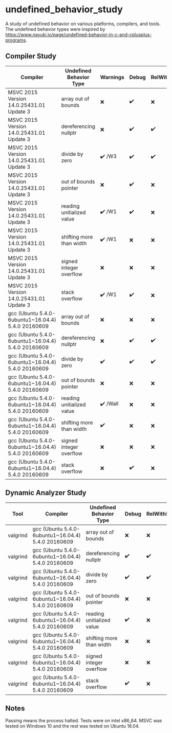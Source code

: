 # undefined_behavior_study
A study of undefined behavior on various platforms, compilers, and tools. The undefined behavior types were inspired by https://www.nayuki.io/page/undefined-behavior-in-c-and-cplusplus-programs.

## Compiler Study

Compiler | Undefined Behavior Type | Warnings | Debug | RelWithDebInfo
--- | --- | --- | --- | ---
MSVC 2015 Version 14.0.25431.01 Update 3 | array out of bounds | ❌ | ✔️ | ❌ |
MSVC 2015 Version 14.0.25431.01 Update 3 | dereferencing nullptr | ❌ | ✔️ | ✔️ |
MSVC 2015 Version 14.0.25431.01 Update 3 | divide by zero | ✔️ /W3 | ✔️ | ✔️ |
MSVC 2015 Version 14.0.25431.01 Update 3 | out of bounds pointer | ❌ | ✔️ | ❌ |
MSVC 2015 Version 14.0.25431.01 Update 3 | reading unitialized value | ✔️ /W1 | ✔️ | ❌ |
MSVC 2015 Version 14.0.25431.01 Update 3 | shifting more than width | ✔️ /W1 | ❌ | ❌ |
MSVC 2015 Version 14.0.25431.01 Update 3 | signed integer overflow | ❌ | ❌ | ❌ |
MSVC 2015 Version 14.0.25431.01 Update 3 | stack overflow | ✔️ /W1 | ✔️ | ❌ |
gcc (Ubuntu 5.4.0-6ubuntu1~16.04.4) 5.4.0 20160609 | array out of bounds | ❌ | ❌ | ❌ |
gcc (Ubuntu 5.4.0-6ubuntu1~16.04.4) 5.4.0 20160609 | dereferencing nullptr | ❌ | ✔️ | ✔️ |
gcc (Ubuntu 5.4.0-6ubuntu1~16.04.4) 5.4.0 20160609 | divide by zero | ✔️ | ✔️ | ✔️ |
gcc (Ubuntu 5.4.0-6ubuntu1~16.04.4) 5.4.0 20160609 | out of bounds pointer | ❌ | ❌ | ❌ |
gcc (Ubuntu 5.4.0-6ubuntu1~16.04.4) 5.4.0 20160609 | reading unitialized value | ✔️ /Wall | ❌| ❌ |
gcc (Ubuntu 5.4.0-6ubuntu1~16.04.4) 5.4.0 20160609 | shifting more than width | ✔️ | ❌ | ❌ |
gcc (Ubuntu 5.4.0-6ubuntu1~16.04.4) 5.4.0 20160609 | signed integer overflow | ❌ | ❌ | ❌ |
gcc (Ubuntu 5.4.0-6ubuntu1~16.04.4) 5.4.0 20160609 | stack overflow | ❌ | ✔️ | ❌ |

## Dynamic Analyzer Study

Tool | Compiler | Undefined Behavior Type | Debug | RelWithDebInfo
--- | --- | --- | --- | ---
valgrind | gcc (Ubuntu 5.4.0-6ubuntu1~16.04.4) 5.4.0 20160609 | array out of bounds | ❌ | ❌ |
valgrind | gcc (Ubuntu 5.4.0-6ubuntu1~16.04.4) 5.4.0 20160609 | dereferencing nullptr | ✔️ | ✔️ |
valgrind | gcc (Ubuntu 5.4.0-6ubuntu1~16.04.4) 5.4.0 20160609 | divide by zero | ✔️ | ✔️ |
valgrind | gcc (Ubuntu 5.4.0-6ubuntu1~16.04.4) 5.4.0 20160609 | out of bounds pointer | ❌ | ❌ |
valgrind | gcc (Ubuntu 5.4.0-6ubuntu1~16.04.4) 5.4.0 20160609 | reading unitialized value | ✔️| ❌ |
valgrind | gcc (Ubuntu 5.4.0-6ubuntu1~16.04.4) 5.4.0 20160609 | shifting more than width | ❌ | ❌ |
valgrind | gcc (Ubuntu 5.4.0-6ubuntu1~16.04.4) 5.4.0 20160609 | signed integer overflow | ❌ | ❌ |
valgrind | gcc (Ubuntu 5.4.0-6ubuntu1~16.04.4) 5.4.0 20160609 | stack overflow | ✔️ | ❌ |

## Notes
Passing means the process halted. Tests were on intel x86_64. MSVC was tested on Windows 10 and the rest was tested on Ubuntu 16.04.
